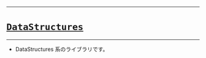 _____

# [`DataStructures`](https://github.com/titanium-22/Library_py/tree/main/DataStructures)

_____

- DataStructures 系のライブラリです。

